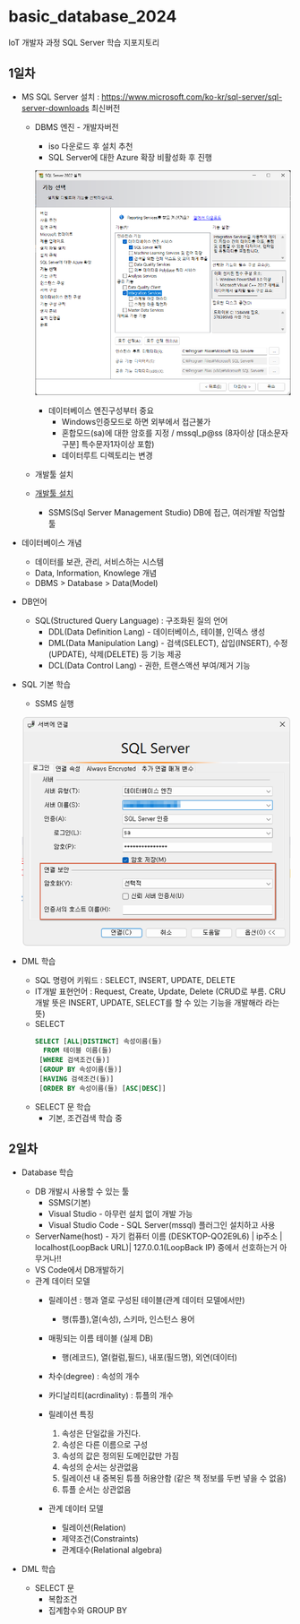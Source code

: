 # basic_database_2024
IoT 개발자 과정 SQL Server 학습 지포지토리

## 1일차
- MS SQL Server 설치 : https://www.microsoft.com/ko-kr/sql-server/sql-server-downloads 최신버전
    - DBMS 엔진 - 개발자버전
        - iso 다운로드 후 설치 추천
        - SQL Server에 대한 Azure 확장 비활성화 후 진행

        ![기능선택](https://github.com/JEONGWOO0705/basic_database_2024/blob/main/images/db001.png?raw=true)
        - 데이터베이스 엔진구성부터 중요
            - Windows인증모드로 하면 외부에서 접근불가
            - 혼합모드(sa)에 대한 암호를 지정 / mssql_p@ss (8자이상 [대소문자구분] 특수문자1자이상 포함)
            - 데이터루트 디렉토리는 변경
    - 개발툴 설치
    - [개발툴 설치](https://learn.microsoft.com/ko-kr/sql/ssms/download-sql-server-management-studio-ssms?view=sql-server-ver16)
        - SSMS(Sql Server Management Studio) DB에 접근, 여러개발 작업할 툴


- 데이터베이스 개념
    - 데이터를 보관, 관리, 서비스하는 시스템
    - Data, Information, Knowlege 개념
    - DBMS > Database > Data(Model)

- DB언어
    - SQL(Structured Query Language) : 구조화된 질의 언어
        - DDL(Data Definition Lang) - 데이터베이스, 테이블, 인덱스 생성
        - DML(Data Manipulation Lang) - 검색(SELECT), 삽입(INSERT), 수정(UPDATE), 삭제(DELETE) 등 기능 제공
        - DCL(Data Control Lang) - 권한, 트랜스액션 부여/제거 기능

- SQL 기본 학습
    - SSMS 실행

    ![SSMS 로그인](https://github.com/JEONGWOO0705/basic_database_2024/blob/main/images/db002.png?raw=true)

- DML 학습
    - SQL 명령어 키워드 : SELECT, INSERT, UPDATE, DELETE 
    - IT개발 표현언어 : Request, Create, Update, Delete (CRUD로 부름. CRU개발 뜻은 INSERT, UPDATE, SELECT를 할 수 있는 기능을 개발해라 라는 뜻)
    - SELECT
        ```sql
        SELECT [ALL|DISTINCT] 속성이름(들)
          FROM 테이블 이름(들)
         [WHERE 검색조건(들)]
         [GROUP BY 속성이름(들)]
         [HAVING 검색조건(들)]
         [ORDER BY 속성이름(들) [ASC|DESC]]
        ```
    - SELECT 문 학습
        - 기본, 조건검색 학습 중
## 2일차
- Database 학습
    - DB 개발시 사용할 수 있는 툴
        - SSMS(기본)
        - Visual Studio - 아무런 설치 없이 개발 가능
        - Visual Studio Code -  SQL Server(mssql) 플러그인 설치하고 사용
    - ServerName(host) - 자기 컴퓨터 이름 (DESKTOP-QO2E9L6) | ip주소 | localhost(LoopBack URL)| 127.0.0.1(LoopBack IP) 중에서 선호하는거 아무거나!!
    - VS Code에서 DB개발하기
    - 관계 데이터 모델
        - 릴레이션 : 행과 열로 구성된 테이블(관계 데이터 모델에서만)
            - 행(튜플),열(속성), 스키마, 인스턴스 용어
        - 매핑되는 이름 테이블 (실제 DB)
            - 행(레코드), 열(컬럼,필드), 내포(필드명), 외연(데이터)
        - 차수(degree) : 속성의 개수
        - 카디날리티(acrdinality) : 튜플의 개수

        - 릴레이션 특징
            1. 속성은 단일값을 가진다.
            2. 속성은 다른 이름으로 구성
            3. 속성의 값은 정의된 도메인값만 가짐
            4. 속성의 순서는 상관없음
            5. 릴레이션 내 중복된 튜플 허용안함 (같은 책 정보를 두번 넣을 수 없음)
            6. 튜플 순서는 상관없음

        - 관계 데이터 모델
            - 릴레이션(Relation)
            - 제약조건(Constraints)
            - 관계대수(Relational algebra)

- DML 학습
    - SELECT 문
        - 복합조건
        - 집계함수와 GROUP BY